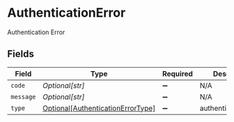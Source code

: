 # AuthenticationError

Authentication Error


## Fields

| Field                                                                               | Type                                                                                | Required                                                                            | Description                                                                         |
| ----------------------------------------------------------------------------------- | ----------------------------------------------------------------------------------- | ----------------------------------------------------------------------------------- | ----------------------------------------------------------------------------------- |
| `code`                                                                              | *Optional[str]*                                                                     | :heavy_minus_sign:                                                                  | N/A                                                                                 |
| `message`                                                                           | *Optional[str]*                                                                     | :heavy_minus_sign:                                                                  | N/A                                                                                 |
| `type`                                                                              | [Optional[AuthenticationErrorType]](../../models/shared/authenticationerrortype.md) | :heavy_minus_sign:                                                                  | authentication_error                                                                |